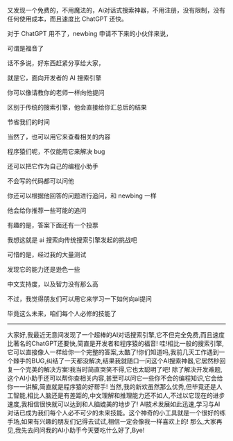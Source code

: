 又发现一个免费的，不用魔法的，Ai对话式搜索神器，不用注册，没有限制，没有任何使用成本，而且速度比 ChatGPT 还快。

对于 ChatGPT 用不了，newbing 申请不下来的小伙伴来说，

可谓是福音了

话不多说，好东西赶紧分享给大家，

就是它，面向开发者的 AI 搜索引擎

你可以像请教你的老师一样向他提问

区别于传统的搜索引擎，他会直接给你汇总后的结果

节省我们的时间 

当然了，也可以用它来查看相关的内容

程序猿们呢，不仅能用它来解决 bug 

还可以把它作为自己的编程小助手

不会写的代码都可以问他

你还可以根据他回答的问题进行追问，和 newbing 一样

他会给你推荐一些可能的追问

有趣的是，答案下面还有一个投票

我想这就是 ai 搜索向传统搜索引擎发起的挑战吧

可惜的是，经过我的大量测试

发现它的能力还是逊色一些

中文支持度，以及智力没有那么高

不过，我觉得朋友们可以用它来学习一下如何向ai提问

毕竟这么未来，咱们每个人必修的技能了



---


大家好,我最近无意间发现了一个超棒的AI对话搜索引擎,它不但完全免费,而且速度比著名的ChatGPT还要快,简直是开发者和程序猿的福音!
哇!相比一般的搜索引擎,它可以直接像人一样给你一个完整的答案,太酷了!你们知道吗,我前几天工作遇到一个棘手的BUG,纠结了一天都没解决,结果我就随口一问这个AI搜索神器,它居然秒回复一个完美的解决方案!我当时简直哭笑不得,它也太聪明了吧!
除了解决开发难题,这个AI小助手还可以帮你查相关内容,甚至可以问它一些你不会的编程知识,它会给你一一讲解,简直就是程序猿的好帮手!
当然,我的新欢虽然那么优秀,但毕竟还是人工智能,相比人脑还是有差距的,中文理解和推理能力还不如人,不过以它现在的进步速度,我相信很快就可以达到和人脑媲美的地步了!
AI技术发展如此迅速,学习与AI对话已成为我们每个人必不可少的未来技能。这个神奇的小工具就是一个很好的练手场,如果有兴趣的朋友们记得去试试,相信一定会像我一样喜欢上的!
那么,大家再见,我先去问问我的AI小助手今天要吃什么好了,Bye!

